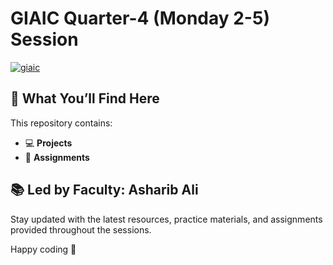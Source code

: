 # GIAIC Quarter-4 (Monday 2-5) Session

<a href="https://www.governorsindh.com/"><img src="https://i.ibb.co/qMrV0Ggj/giaic.png" alt="giaic" border="0"></a>


## 📌 What You’ll Find Here  
This repository contains:  
- 💻 **Projects**  
- 📝 **Assignments**  

## 📚 Led by Faculty: **Asharib Ali**  
Stay updated with the latest resources, practice materials, and assignments provided throughout the sessions.  

Happy coding 🚀

